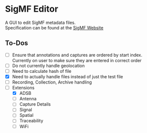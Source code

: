 # SigMF Editor

A GUI to edit SigMF metadata files.  
Specification can be found at the [SigMF Website](https://sigmf.org)

## To-Dos

- [ ] Ensure that annotations and captures are ordered by start index. Currently on user to make sure they are entered in correct order
- [ ] Do not currently handle geolocation
- [ ] Need to calculate hash of file
- [x] Need to actually handle files instead of just the test file
- [ ] Recording, Collection, Archive handling
- [ ] Extensions
  - [x] ADSB
  - [ ] Antenna
  - [ ] Capture Details
  - [ ] Signal
  - [ ] Spatial
  - [ ] Traceability
  - [ ] WiFi
